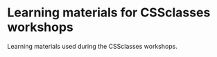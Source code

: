 # Learning materials for CSSclasses workshops

Learning materials used during the CSSclasses workshops.
